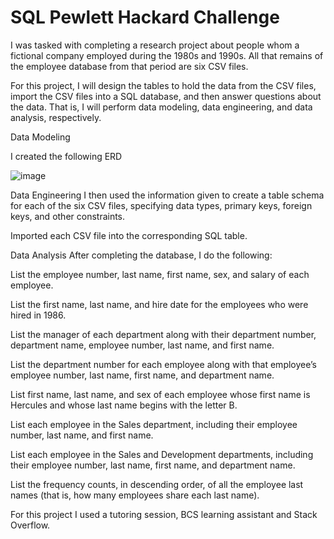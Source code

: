 # SQL Pewlett Hackard Challenge

I was tasked with completing a research project about people whom a fictional company employed during the 1980s and 1990s.
All that remains of the employee database from that period are six CSV files.

For this project, I will design the tables to hold the data from the CSV files, import the CSV files into a SQL database, and then answer questions about the data. That is, I will perform data modeling, data engineering, and data analysis, respectively.

Data Modeling

I created the following ERD

![image](https://github.com/meehal0203/sql-challenge/assets/146681542/277532cb-74d1-4059-9bcc-ccfb7bba8466)





Data Engineering
I then used  the information given to create a table schema for each of the six CSV files, specifying data types, primary keys, foreign keys, and other constraints.

Imported each CSV file into the corresponding SQL table.

Data Analysis
After completing the database, I do the following:

List the employee number, last name, first name, sex, and salary of each employee.

List the first name, last name, and hire date for the employees who were hired in 1986.

List the manager of each department along with their department number, department name, employee number, last name, and first name.

List the department number for each employee along with that employee’s employee number, last name, first name, and department name.

List first name, last name, and sex of each employee whose first name is Hercules and whose last name begins with the letter B.

List each employee in the Sales department, including their employee number, last name, and first name.

List each employee in the Sales and Development departments, including their employee number, last name, first name, and department name.

List the frequency counts, in descending order, of all the employee last names (that is, how many employees share each last name).



For this project I used a tutoring session, BCS learning assistant and Stack Overflow.
